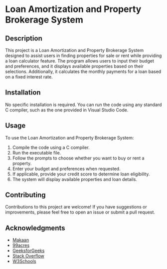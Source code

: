 # Loan Amortization and Property Brokerage System

## Description
This project is a Loan Amortization and Property Brokerage System designed to assist users in finding properties for sale or rent while providing a loan calculator feature. The program allows users to input their budget and preferences, and it displays available properties based on their selections. Additionally, it calculates the monthly payments for a loan based on a fixed interest rate.

## Installation
No specific installation is required. You can run the code using any standard C compiler, such as the one provided in Visual Studio Code.

## Usage
To use the Loan Amortization and Property Brokerage System:
1. Compile the code using a C compiler.
2. Run the executable file.
3. Follow the prompts to choose whether you want to buy or rent a property.
4. Enter your budget and preferences when requested.
5. If applicable, provide your credit score to determine loan eligibility.
6. The system will display available properties and loan details.

## Contributing
Contributions to this project are welcome! If you have suggestions or improvements, please feel free to open an issue or submit a pull request.

## Acknowledgments
- [Makaan](https://www.makaan.com)
- [99acres](https://www.99acres.com/property-rates-and-price-trends-in-pune-prffid)
- [GeeksforGeeks](https://www.geeksforgeeks.org)
- [Stack Overflow](https://stackoverflow.com)
- [W3Schools](https://www.w3schools.com)

